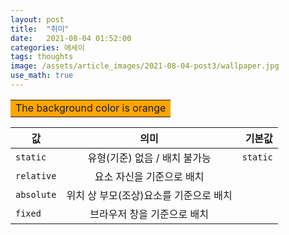 ```yaml
---
layout: post
title:  "취미"
date:   2021-08-04 01:52:00
categories: 에세이
tags: thoughts
image: /assets/article_images/2021-08-04-post3/wallpaper.jpg
use_math: true
---
```


<table><tr><td bgcolor=orange> The background color is orange</td></tr></table>

| 값 | 의미 | 기본값 |
|---|:---:|---:|
| `static` | 유형(기준) 없음 / 배치 불가능 | `static` |
| `relative` | 요소 자신을 기준으로 배치 |  |
| `absolute` | 위치 상 부모(조상)요소를 기준으로 배치 |  |
| `fixed` | 브라우저 창을 기준으로 배치 |  |

